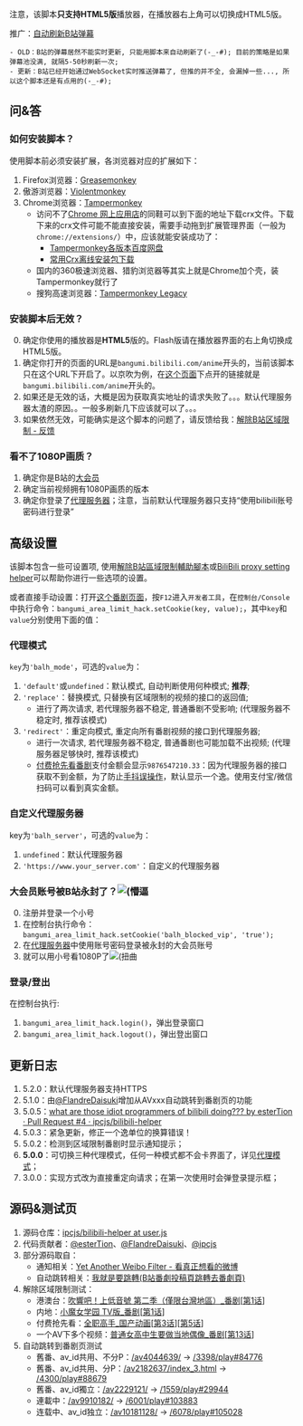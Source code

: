 注意，该脚本**只支持HTML5版**播放器，在播放器右上角可以切换成HTML5版。

推广：[自动刷新B站弹幕](https://greasyfork.org/zh-CN/scripts/30094)

    - OLD：B站的弹幕居然不能实时更新, 只能用脚本来自动刷新了(-_-#); 目前的策略是如果弹幕池没满, 就隔5-50秒刷新一次;
    - 更新：B站已经开始通过WebSocket实时推送弹幕了, 但推的并不全, 会漏掉一些..., 所以这个脚本还是有点用的(-_-#);


## 问&答

### 如何安装脚本？

使用脚本前必须安装扩展，各浏览器对应的扩展如下：

1. Firefox浏览器：[Greasemonkey](https://addons.mozilla.org/zh-CN/firefox/addon/greasemonkey/)
2. 傲游浏览器：[Violentmonkey](http://extension.maxthon.com/detail/index.php?view_id=1680)
3. Chrome浏览器：[Tampermonkey](https://chrome.google.com/webstore/detail/tampermonkey/dhdgffkkebhmkfjojejmpbldmpobfkfo)
    * 访问不了[Chrome 网上应用店](https://chrome.google.com/webstore/category/extensions)的同鞋可以到下面的地址下载crx文件。下载下来的crx文件可能不能直接安装，需要手动拖到扩展管理界面（一般为`chrome://extensions/`）中，应该就能安装成功了：
        * [Tampermonkey各版本百度网盘](http://pan.baidu.com/s/1nuCc4Al)
        * [常用Crx离线安装包下载](https://yurl.sinaapp.com/crx2.php)
    * 国内的360极速浏览器、猎豹浏览器等其实上就是Chrome加个壳，装Tampermonkey就行了
    * 搜狗高速浏览器：[Tampermonkey Legacy](http://ie.sogou.com/app/app_4326.html)

### 安装脚本后无效？

0. 确定你使用的播放器是**HTML5**版的。Flash版请在播放器界面的右上角切换成HTML5版。
1. 确定你打开的页面的URL是`bangumi.bilibili.com/anime`开头的，当前该脚本只在这个URL下开启了。以京吹为例，在[这个页面](http://bangumi.bilibili.com/anime/5551/)下点开的链接就是`bangumi.bilibili.com/anime`开头的。  
2. 如果还是无效的话，大概是因为获取真实地址的请求失败了。。。默认代理服务器太渣的原因。。一般多刷新几下应该就可以了。。。  
4. 如果依然无效，可能确实是这个脚本的问题了，请反馈给我：[解除B站区域限制 - 反馈](https://greasyfork.org/zh-CN/scripts/25718-%E8%A7%A3%E9%99%A4b%E7%AB%99%E5%8C%BA%E5%9F%9F%E9%99%90%E5%88%B6/feedback)

### 看不了1080P画质？

1. 确定你是B站的[大会员](http://big.bilibili.com/site/big.html)
2. 确定当前视频拥有1080P画质的版本
3. 确定你登录了[代理服务器](http://biliplus.ipcjsdev.tk/login)；注意，当前默认代理服务器只支持“使用bilibili账号密码进行登录”

## 高级设置

该脚本包含一些可设置项, 使用[解除B站區域限制輔助腳本](https://greasyfork.org/zh-TW/scripts/28907)或[BiliBili proxy setting helper](https://greasyfork.org/zh-TW/scripts/29378)可以帮助你进行一些选项的设置。

或者直接手动设置：打开[这个番剧页面](http://bangumi.bilibili.com/anime/5551)，按`F12`进入`开发者工具`，在`控制台/Console`中执行命令：`bangumi_area_limit_hack.setCookie(key, value);`，其中`key`和`value`分别使用下面的值：

### 代理模式

`key`为`'balh_mode'`，可选的`value`为：

1. `'default'`或`undefined`：默认模式, 自动判断使用何种模式; **推荐**;
2. `'replace'`：替换模式, 只替换有区域限制的视频的接口的返回值; 
    - 进行了两次请求, 若代理服务器不稳定, 普通番剧不受影响; (代理服务器不稳定时, 推荐该模式)
3. `'redirect'`：重定向模式, 重定向所有番剧视频的接口到代理服务器; 
    - 进行一次请求, 若代理服务器不稳定, 普通番剧也可能加载不出视频; (代理服务器足够快时, 推荐该模式)
    - [付费抢先看番剧](http://bangumi.bilibili.com/anime/6012/play#103819)支付金额会显示`9876547210.33`：因为代理服务器的接口获取不到金额，为了防止[手抖误操作](http://bangumi.bilibili.com/anime/5852/play?aid=9815508#103960#reply238854223)，默认显示一个逸。使用支付宝/微信扫码可以看到真实金额。

### 自定义代理服务器

key为`'balh_server'`，可选的`value`为：

1. `undefined`：默认代理服务器
2. `'https://www.your_server.com'`：自定义的代理服务器

### 大会员账号被B站永封了？<img src="http://bbs.saraba1st.com/2b/static/image/smiley/nq/010.gif" alt="(懵逼"/>

0. 注册并登录一个小号
1. 在控制台执行命令：`bangumi_area_limit_hack.setCookie('balh_blocked_vip', 'true');`
2. 在[代理服务器](http://biliplus.ipcjsdev.tk/login)中使用账号密码登录被永封的大会员账号
3. 就可以用小号看1080P了<img src="http://bbs.saraba1st.com/2b/static/image/smiley/nq/001.gif" alt="(扭曲"/>

### 登录/登出

在控制台执行:

1. `bangumi_area_limit_hack.login()`，弹出登录窗口
2. `bangumi_area_limit_hack.logout()`，弹出登出窗口

## 更新日志

1. 5.2.0：默认代理服务器支持HTTPS
1. 5.1.0：由[@FlandreDaisuki](https://github.com/FlandreDaisuki)增加从AVxxx自动跳转到番剧页的功能
1. 5.0.5：[what are those idiot programmers of bilibili doing??? by esterTion · Pull Request #4 · ipcjs/bilibili-helper](https://github.com/ipcjs/bilibili-helper/pull/4)
1. 5.0.3：紧急更新，修正一个逸单位的换算错误！
1. 5.0.2：检测到区域限制番剧时显示通知提示；
1. **5.0.0**：可切换三种代理模式，任何一种模式都不会卡界面了，详见[代理模式](https://github.com/ipcjs/bilibili-helper/blob/user.js/bilibili_bangumi_area_limit_hack.md#代理模式)；
2. 3.0.0：实现方式改为直接重定向请求；在第一次使用时会弹登录提示框；

## 源码&测试页

1. 源码仓库：[ipcjs/bilibili-helper at user.js](https://github.com/ipcjs/bilibili-helper/tree/user.js)
2. 代码贡献者：[@esterTion](https://github.com/esterTion)、[@FlandreDaisuki](https://github.com/FlandreDaisuki)、[@ipcjs](https://github.com/ipcjs)
3. 部分源码取自：
    - 通知相关：[Yet Another Weibo Filter - 看真正想看的微博](https://tiansh.github.io/yawf/zh-cn.html)
    - 自动跳转相关：[我就是要跳轉(B站番劇投稿頁跳轉去番劇頁)](https://greasyfork.org/zh-CN/scripts/29151)
4. 解除区域限制测试：
    - 港澳台：[吹響吧！上低音號 第二季（僅限台灣地區）_番剧](http://bangumi.bilibili.com/anime/5551)[[第1话](http://bangumi.bilibili.com/anime/5551/play#96703)]
    - 内地：[小魔女学园 TV版_番剧](http://bangumi.bilibili.com/anime/5788)[[第1话](http://bangumi.bilibili.com/anime/5788/play#101761)]
    - 付费抢先看：[全职高手_国产动画](http://bangumi.bilibili.com/anime/5852)[[第3话](http://bangumi.bilibili.com/anime/5852/play#103960)][[第5话](http://bangumi.bilibili.com/anime/6012/play#103819)]
    - 一个AV下多个视频：[普通女高中生要做当地偶像_番剧](http://bangumi.bilibili.com/anime/4124)[[第13话](http://bangumi.bilibili.com/anime/4124/play#100947)]
5. 自动跳转到番剧页测试
    - 舊番、av_id共用、不分P：[/av4044639/](https://www.bilibili.com/video/av4044639/) → [/3398/play#84776](https://bangumi.bilibili.com/anime/3398/play#84776)
    - 舊番、av_id共用、分P：[/av2182637/index_3.html](https://www.bilibili.com/video/av2182637/index_3.html) → [/4300/play#88679](https://bangumi.bilibili.com/anime/4300/play#88679)
    - 舊番、av_id獨立：[/av2229121/](https://www.bilibili.com/video/av2229121/) → [/1559/play#29944](https://bangumi.bilibili.com/anime/1559/play#29944)
    - 連載中：[/av9910182/](https://www.bilibili.com/video/av9910182/) → [/6001/play#103883](https://bangumi.bilibili.com/anime/6001/play#103883)
    - 连载中、av_id独立：[/av10181128/](http://www.bilibili.com/video/av10181128/) → [/6078/play#105028](http://bangumi.bilibili.com/anime/6078/play#105028)
